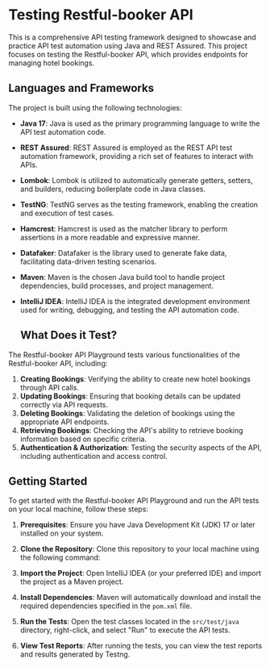 # Testing Restful-booker API 

This is a comprehensive API testing framework designed to showcase and practice API test automation using Java and REST Assured. This project focuses on testing the Restful-booker API, which provides endpoints for managing hotel bookings.

## Languages and Frameworks

The project is built using the following technologies:

- **Java 17**: Java is used as the primary programming language to write the API test automation code.
- **REST Assured**: REST Assured is employed as the REST API test automation framework, providing a rich set of features to interact with APIs.
- **Lombok**: Lombok is utilized to automatically generate getters, setters, and builders, reducing boilerplate code in Java classes.
- **TestNG**: TestNG serves as the testing framework, enabling the creation and execution of test cases.
- **Hamcrest**: Hamcrest is used as the matcher library to perform assertions in a more readable and expressive manner.
- **Datafaker**: Datafaker is the library used to generate fake data, facilitating data-driven testing scenarios.
- **Maven**: Maven is the chosen Java build tool to handle project dependencies, build processes, and project management.
- **IntelliJ IDEA**: IntelliJ IDEA is the integrated development environment used for writing, debugging, and testing the API automation code.

  ## What Does it Test?

The Restful-booker API Playground tests various functionalities of the Restful-booker API, including:

1. **Creating Bookings**: Verifying the ability to create new hotel bookings through API calls.
2. **Updating Bookings**: Ensuring that booking details can be updated correctly via API requests.
3. **Deleting Bookings**: Validating the deletion of bookings using the appropriate API endpoints.
4. **Retrieving Bookings**: Checking the API's ability to retrieve booking information based on specific criteria.
5. **Authentication & Authorization**: Testing the security aspects of the API, including authentication and access control.


## Getting Started

To get started with the Restful-booker API Playground and run the API tests on your local machine, follow these steps:

1. **Prerequisites**: Ensure you have Java Development Kit (JDK) 17 or later installed on your system.

2. **Clone the Repository**: Clone this repository to your local machine using the following command:


3. **Import the Project**: Open IntelliJ IDEA (or your preferred IDE) and import the project as a Maven project.

4. **Install Dependencies**: Maven will automatically download and install the required dependencies specified in the `pom.xml` file.

5. **Run the Tests**: Open the test classes located in the `src/test/java` directory, right-click, and select "Run" to execute the API tests.

6. **View Test Reports**: After running the tests, you can view the test reports and results generated by Testng.

